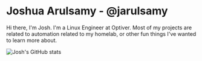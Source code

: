 # Joshua Arulsamy - @jarulsamy

Hi there, I'm Josh. I'm a Linux Engineer at Optiver. Most of my projects are
related to automation related to my homelab, or other fun things I've wanted to
learn more about.

![Josh's GitHub stats](https://github-readme-stats.vercel.app/api?username=jarulsamy&show_icons=true&theme=radical&include_all_commits=true&count_private=true&hide_title=true&hide=star,contribs)
